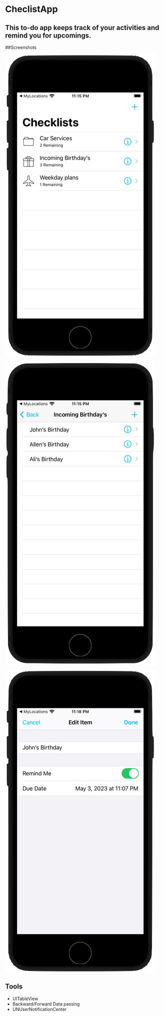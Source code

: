 # CheclistApp

## This to-do app keeps track of your activities and remind you for upcomings.

##Screenshots

![alt text](https://github.com/Muneeb-hassan96/CheclistApp/blob/main/Checklists/Goals.png?raw=true)

![alt text](https://github.com/Muneeb-hassan96/CheclistApp/blob/main/Checklists/to-do.png?raw=true)

![alt text](https://github.com/Muneeb-hassan96/CheclistApp/blob/main/Checklists/editGoalItem.png?raw=true)

## Tools

- UITableView
- Backward/Forward Data passing
- UNUserNotificationCenter
